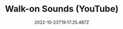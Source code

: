 ---
title: Walk-on Sounds (YouTube)
description: Walk-on Sounds for YouTube
published: true
date: 2022-10-23T19:17:25.487Z
tags: 
editor: markdown
dateCreated: 2022-10-23T18:39:02.556Z
---